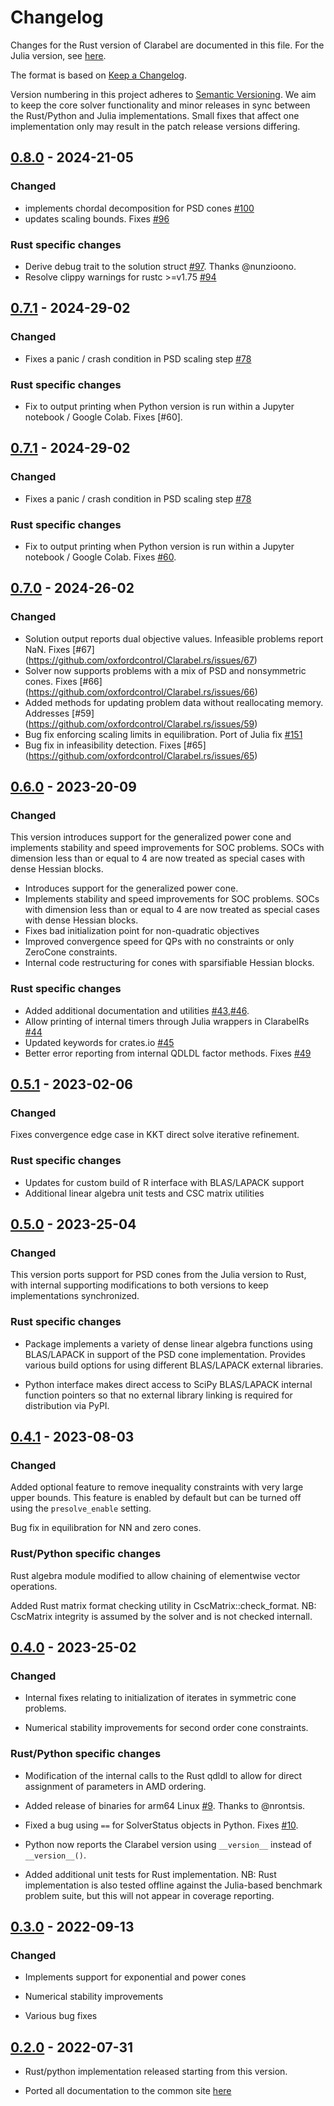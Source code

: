 # Changelog

Changes for the Rust version of Clarabel are documented in this file. For the Julia version, see [here](https://github.com/oxfordcontrol/Clarabel.jl/blob/main/CHANGELOG.md).

The format is based on [Keep a Changelog](https://keepachangelog.com/en/1.0.0/).

Version numbering in this project adheres to [Semantic Versioning](https://semver.org/spec/v2.0.0.html).  We aim to keep the core solver functionality and minor releases in sync between the Rust/Python and Julia implementations.  Small fixes that affect one implementation only may result in the patch release versions differing.

## [0.8.0] - 2024-21-05
### Changed 

- implements chordal decomposition for PSD cones [#100](https://github.com/oxfordcontrol/Clarabel.rs/pull/100)
- updates scaling bounds. Fixes [#96](https://github.com/oxfordcontrol/Clarabel.rs/issues/96)

### Rust specific changes

- Derive debug trait to the solution struct [#97](https://github.com/oxfordcontrol/Clarabel.rs/pull/97). Thanks @nunzioono.
- Resolve clippy warnings for rustc >=v1.75 [#94](https://github.com/oxfordcontrol/Clarabel.rs/pull/94)

## [0.7.1] - 2024-29-02
### Changed 

- Fixes a panic / crash condition in PSD scaling step [#78](https://github.com/oxfordcontrol/Clarabel.rs/pull/78)

### Rust specific changes

- Fix to output printing when Python version is run within a Jupyter notebook / Google Colab.  Fixes [#60].

## [0.7.1] - 2024-29-02
### Changed 

- Fixes a panic / crash condition in PSD scaling step [#78](https://github.com/oxfordcontrol/Clarabel.rs/pull/78)

### Rust specific changes

- Fix to output printing when Python version is run within a Jupyter notebook / Google Colab.  Fixes [#60](https://github.com/oxfordcontrol/Clarabel.rs/issues/60).


## [0.7.0] - 2024-26-02
### Changed 

- Solution output reports dual objective values.  Infeasible problems report NaN. Fixes [#67] (https://github.com/oxfordcontrol/Clarabel.rs/issues/67)
- Solver now supports problems with a mix of PSD and nonsymmetric cones. Fixes [#66] (https://github.com/oxfordcontrol/Clarabel.rs/issues/66)
- Added methods for updating problem data without reallocating memory.  Addresses [#59] (https://github.com/oxfordcontrol/Clarabel.rs/issues/59)
- Bug fix enforcing scaling limits in equilibration.  Port of Julia fix [#151](https://github.com/oxfordcontrol/Clarabel.jl/pull/151)
- Bug fix in infeasibility detection. Fixes [#65] (https://github.com/oxfordcontrol/Clarabel.rs/issues/65)



## [0.6.0] - 2023-20-09
### Changed 

This version introduces support for the generalized power cone and implements stability and speed improvements for SOC problems.  SOCs with
dimension less than or equal to 4 are now treated as special cases with dense Hessian blocks.

- Introduces support for the generalized power cone. 
- Implements stability and speed improvements for SOC problems.  SOCs with dimension less than or equal to 4 are now treated as special cases with dense Hessian blocks.
- Fixes bad initialization point for non-quadratic objectives 
- Improved convergence speed for QPs with no constraints or only ZeroCone constraints.
- Internal code restructuring for cones with sparsifiable Hessian blocks.

### Rust specific changes
- Added additional documentation and utilities [#43](https://github.com/oxfordcontrol/Clarabel.rs/issues/43),[#46](https://github.com/oxfordcontrol/Clarabel.rs/issues/46).
- Allow printing of internal timers through Julia wrappers in ClarabelRs [#44](https://github.com/oxfordcontrol/Clarabel.rs/issues/44)
- Updated keywords for crates.io [#45](https://github.com/oxfordcontrol/Clarabel.rs/issues/45)
- Better error reporting from internal QDLDL factor methods.  Fixes [#49](https://github.com/oxfordcontrol/Clarabel.rs/issues/49)


## [0.5.1] - 2023-02-06
### Changed 
Fixes convergence edge case in KKT direct solve iterative refinement.

### Rust specific changes
- Updates for custom build of R interface with BLAS/LAPACK support 
- Additional linear algebra unit tests and CSC matrix utilities


## [0.5.0] - 2023-25-04
### Changed 

This version ports support for PSD cones from the Julia version to Rust, with internal supporting modifications to both versions to keep implementations synchronized.

### Rust specific changes

- Package implements a variety of dense linear algebra functions using BLAS/LAPACK in support of the PSD cone implementation.   Provides various build options for using different BLAS/LAPACK external libraries.

- Python interface makes direct access to SciPy BLAS/LAPACK internal function pointers so that no external library linking is required for distribution via PyPI.


## [0.4.1] - 2023-08-03

### Changed 

Added optional feature to remove inequality constraints with very large upper bounds.   This feature is enabled by default but can be turned off using the `presolve_enable` setting.  

Bug fix in equilibration for NN and zero cones.
### Rust/Python specific changes

Rust algebra module modified to allow chaining of elementwise vector operations.

Added Rust matrix format checking utility in CscMatrix::check_format.  NB: CscMatrix 
integrity is assumed by the solver and is not checked internall.
## [0.4.0] - 2023-25-02

### Changed 

- Internal fixes relating to initialization of iterates in symmetric cone problems.

- Numerical stability improvements for second order cone constraints. 

### Rust/Python specific changes

- Modification of the internal calls to the Rust qdldl to allow for direct assignment of parameters in AMD ordering.   

- Added release of binaries for arm64 Linux [#9](https://github.com/oxfordcontrol/Clarabel.rs/issues/9).   Thanks to @nrontsis.

- Fixed a bug using `==` for SolverStatus objects in Python.  Fixes [#10](https://github.com/oxfordcontrol/Clarabel.rs/issues/10).

- Python now reports the Clarabel version using `__version__` instead of `__version__()`.

- Added additional unit tests for Rust implementation.   NB: Rust implementation is also tested
offline against the Julia-based benchmark problem suite, but this will not appear in coverage reporting.  


## [0.3.0] - 2022-09-13

### Changed 

- Implements support for exponential and power cones

- Numerical stability improvements

- Various bug fixes

## [0.2.0] - 2022-07-31

- Rust/python implementation released starting from this version.

- Ported all documentation to the common site [here](https://github.com/oxfordcontrol/ClarabelDocs)


[0.8.0]: https://github.com/oxfordcontrol/Clarabel.rs/compare/v0.7.1...v0.8.0
[0.7.1]: https://github.com/oxfordcontrol/Clarabel.rs/compare/v0.7.0...v0.7.1
[0.7.0]: https://github.com/oxfordcontrol/Clarabel.rs/compare/v0.6.0...v0.7.0
[0.6.0]: https://github.com/oxfordcontrol/Clarabel.rs/compare/v0.5.1...v0.6.0
[0.5.1]: https://github.com/oxfordcontrol/Clarabel.rs/compare/v0.5.0...v0.5.1
[0.5.0]: https://github.com/oxfordcontrol/Clarabel.rs/compare/v0.4.1...v0.5.0
[0.4.1]: https://github.com/oxfordcontrol/Clarabel.rs/compare/v0.4.0...v0.4.1
[0.4.0]: https://github.com/oxfordcontrol/Clarabel.rs/compare/v0.3.0...v0.4.0
[0.3.0]: https://github.com/oxfordcontrol/Clarabel.rs/compare/v0.2.0...v0.3.0
[0.2.0]: https://github.com/oxfordcontrol/Clarabel.rs/tree/v0.2.0
